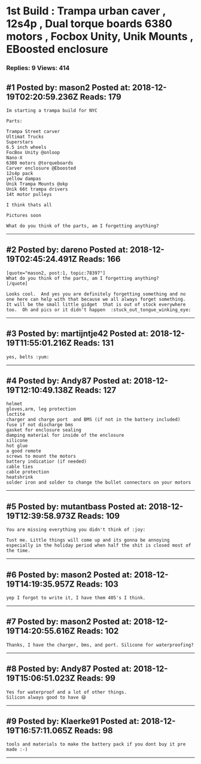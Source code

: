 # 1st Build : Trampa urban caver , 12s4p , Dual torque boards 6380 motors , Focbox Unity, Unik Mounts , EBoosted enclosure

### Replies: 9 Views: 414

## \#1 Posted by: mason2 Posted at: 2018-12-19T02:20:59.236Z Reads: 179

```
Im starting a trampa build for NYC 

Parts: 

Trampa Street carver 
Ultimat Trucks 
Superstars 
6.5 inch wheels 
FocBox Unity @onloop 
Nano-X 
6380 motors @torqueboards 
Carver enclosure @Eboosted
12s4p pack  
yellow dampas 
Unik Trampa Mounts @okp
Unik 66t trampa drivers 
14t motor pulleys 

I think thats all 

Pictures soon 

What do you think of the parts, am I forgetting anything?
```

---
## \#2 Posted by: dareno Posted at: 2018-12-19T02:45:24.491Z Reads: 166

```
[quote="mason2, post:1, topic:78397"]
What do you think of the parts, am I forgetting anything?
[/quote]

Looks cool.  And yes you are definitely forgetting something and no one here can help with that because we all always forget something.  It will be the small little gidget  that is out of stock everywhere too.  Oh and pics or it didn't happen  :stuck_out_tongue_winking_eye:
```

---
## \#3 Posted by: martijntje42 Posted at: 2018-12-19T11:55:01.216Z Reads: 131

```
yes, belts :yum:
```

---
## \#4 Posted by: Andy87 Posted at: 2018-12-19T12:10:49.138Z Reads: 127

```
helmet 
gloves,arm, leg protection
loctite
charger and charge port  and BMS (if not in the battery included)
fuse if not discharge bms
gasket for enclosure sealing
damping material for inside of the enclosure
silicone
hot glue
a good remote
screws to mount the motors
battery indicatior (if needed)
cable ties
cable protection
heatshrink
solder iron and solder to change the bullet connectors on your motors
```

---
## \#5 Posted by: mutantbass Posted at: 2018-12-19T12:39:58.973Z Reads: 109

```
You are missing everything you didn't think of :joy:

Tust me. Little things will come up and its gonna be annoying especially in the holiday period when half the shit is closed most of the time.
```

---
## \#6 Posted by: mason2 Posted at: 2018-12-19T14:19:35.957Z Reads: 103

```
yep I forgot to write it, I have them 405's I think.
```

---
## \#7 Posted by: mason2 Posted at: 2018-12-19T14:20:55.616Z Reads: 102

```
Thanks, I have the charger, bms, and port. Silicone for waterproofing?
```

---
## \#8 Posted by: Andy87 Posted at: 2018-12-19T15:06:51.023Z Reads: 99

```
Yes for waterproof and a lot of other things.
Silicon always good to have 😅
```

---
## \#9 Posted by: Klaerke91 Posted at: 2018-12-19T16:57:11.065Z Reads: 98

```
tools and materials to make the battery pack if you dont buy it pre made :-)
```

---
